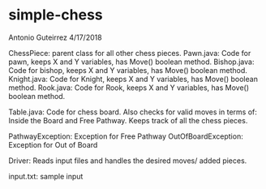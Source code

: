 # simple-chess
Antonio Guteirrez 4/17/2018


ChessPiece:  parent class for all other chess pieces.
Pawn.java:  Code for pawn, keeps X and Y variables, has Move() boolean method.
Bishop.java: Code for bishop,  keeps X and Y variables, has Move() boolean method.
Knight.java: Code for Knight,  keeps X and Y variables, has Move() boolean method.
Rook.java: Code for Rook,  keeps X and Y variables, has Move() boolean method.

Table.java:  Code for chess board.  Also checks for valid moves in terms of: Inside the Board and Free Pathway.  Keeps track of all the chess pieces.

PathwayException: Exception for Free Pathway
OutOfBoardException:  Exception for Out of Board

Driver: Reads input files and handles the desired moves/ added pieces.

input.txt: sample input

